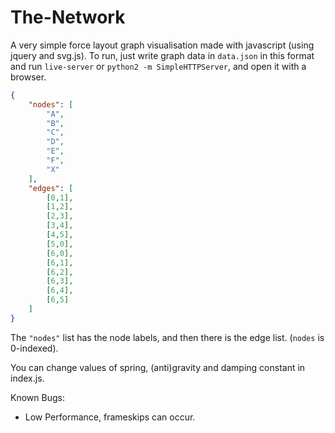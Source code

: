 # The-Network

A very simple force layout graph visualisation made with javascript (using jquery and svg.js).
To run, just write graph data in `data.json` in this format and run `live-server` or `python2 -m SimpleHTTPServer`, and open it with a browser.

```json
{
    "nodes": [
        "A",
        "B",
        "C",
        "D",
        "E",
        "F",
        "X"
    ],
    "edges": [
        [0,1],
        [1,2],
        [2,3],
        [3,4],
        [4,5],
        [5,0],
        [6,0],
        [6,1],
        [6,2],
        [6,3],
        [6,4],
        [6,5]
    ]
}
```

The `"nodes"` list has the node labels, and then there is the edge list. (`nodes` is 0-indexed).

You can change values of spring, (anti)gravity and damping constant in index.js.

Known Bugs:
- Low Performance, frameskips can occur.